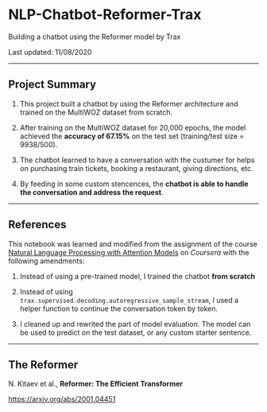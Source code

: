 # NLP-Chatbot-Reformer-Trax
Building a chatbot using the Reformer model by Trax


Last updated: 11/08/2020

---
## Project Summary

1. This project built a chatbot by using the Reformer architecture and trained on the MultiWOZ dataset from scratch.

2. After training on the MultiWOZ dataset for 20,000 epochs, the model achieved the **accuracy of 67.15%** on the test set (training/test size = 9938/500).

3. The chatbot learned to have a conversation with the custumer for helps on purchasing train tickets, booking a restaurant, giving directions, etc.

4. By feeding in some custom stencences, the **chatbot is able to handle the conversation and address the request**.

---

## References

This notebook was learned and modified from the assignment of the course [Natural Language Processing with Attention Models](https://www.coursera.org/learn/attention-models-in-nlp) on *Coursera* with the following amendments:

1. Instead of using a pre-trained model, I trained the chatbot **from scratch**

2. Instead of using `trax.supervised.decoding.autoregressive_sample_stream`, I used a helper function to continue the conversation token by token.

3. I cleaned up and rewrited the part of model evaluation. The model can be used to predict on the test dataset, or any custom starter sentence.

---

## The Reformer

N. Kitaev et al., **Reformer: The Efficient Transformer**

https://arxiv.org/abs/2001.04451



